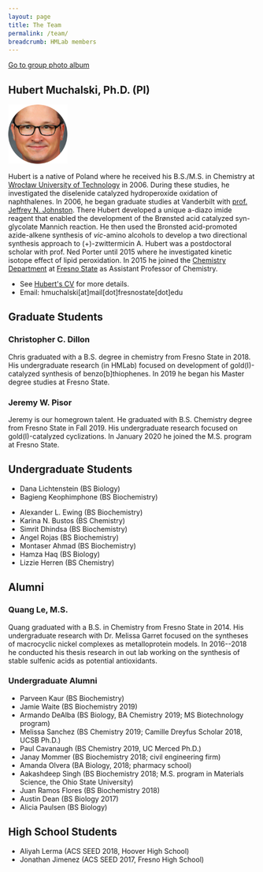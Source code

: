 ```yaml
---
layout: page
title: The Team
permalink: /team/
breadcrumb: HMLab members
---
```


[Go to group photo album](/team/photos)

## Hubert Muchalski, Ph.D. (PI)

<img src="/img/hm-circle2.png" width="120" />

Hubert is a native of Poland where he received his B.S./M.S. in Chemistry at [Wrocław University of Technology][pwr] in 2006. During these studies, he investigated the diselenide catalyzed hydroperoxide oxidation of naphthalenes. In 2006, he began graduate studies at Vanderbilt with [prof. Jeffrey N. Johnston][jnj]. There Hubert developed a unique a-diazo imide reagent that enabled the development of the Brønsted acid catalyzed syn-glycolate Mannich reaction. He then used the Bronsted acid-promoted azide-alkene synthesis of _vic_-amino alcohols to develop a two directional synthesis approach to (+)-zwittermicin A. Hubert was a postdoctoral scholar with prof. Ned Porter until 2015 where he investigated kinetic isotope effect of lipid peroxidation. In 2015 he joined the [Chemistry Department][csm-chem] at [Fresno State][csuf] as Assistant Professor of Chemistry.

- See [Hubert's CV][cv] for more details.
- Email: hmuchalski[at]mail[dot]fresnostate[dot]edu
<!-- - Request an appointment: [https://muchalski.page.link/book	][05195d58] -->



## Graduate Students

### Christopher C. Dillon

Chris graduated with a B.S. degree in chemistry from Fresno State in 2018. His undergraduate research (in HMLab) focused on development of gold(I)-catalyzed synthesis of benzo[b]thiophenes. In 2019 he began his Master degree studies at Fresno State.

### Jeremy W. Pisor

Jeremy is our homegrown talent. He graduated with B.S. Chemistry degree from Fresno State in Fall 2019. His undergraduate research focused on gold(I)-catalyzed cyclizations. In January 2020 he joined the M.S. program at Fresno State.

## Undergraduate Students

* Dana Lichtenstein (BS Biology)
* Bagieng Keophimphone (BS Biochemistry)
<!-- * Alison Phasakda (BA Chemistry) -->
<!-- * Daisy Avalos (BA Chemistry) -->
* Alexander L. Ewing (BS Biochemistry)
* Karina N. Bustos (BS Chemistry)
* Simrit Dhindsa (BS Biochemistry)
* Angel Rojas (BS Biochemistry)
* Montaser Ahmad  (BS Biochemistry)
* Hamza Haq (BS Biology)
* Lizzie Herren (BS Chemistry)

## Alumni

### Quang Le, M.S.

Quang graduated with a B.S. in Chemistry from Fresno State in 2014. His undergraduate research with Dr. Melissa Garret focused on the syntheses of macrocyclic nickel complexes as metalloprotein models. In 2016--2018 he conducted his thesis research in out lab working on the synthesis of stable sulfenic acids as potential antioxidants.

### Undergraduate Alumni

* Parveen Kaur (BS Biochemistry)
* Jamie Waite (BS Biochemistry 2019)
* Armando DeAlba (BS Biology, BA Chemistry 2019; MS Biotechnology program)
* Melissa Sanchez (BS Chemistry 2019; Camille Dreyfus Scholar 2018, UCSB Ph.D.)
* Paul Cavanaugh (BS Chemistry 2019, UC Merced Ph.D.)
* Janay Mommer (BS Biochemistry 2018; civil engineering firm)
* Amanda Olvera (BA Biology, 2018; pharmacy school)
* Aakashdeep Singh (BS Biochemistry 2018; M.S. program in Materials Science, the Ohio State University)
* Juan Ramos Flores (BS Biochemistry 2018)
* Austin Dean (BS Biology 2017)
* Alicia Paulsen (BS Biology)

## High School Students

* Aliyah Lerma (ACS SEED 2018, Hoover High School)
* Jonathan Jimenez (ACS SEED 2017, Fresno High School)

[csm-chem]: http://www.fresnostate.edu/csm/chemistry
[csuf]: http://www.fresnostate.edu
[pwr]: http://pwr.edu.pl/en/
[jnj]: http://johnstonchemistry.org/
[cv]: /downloads/vitae.pdf
[05195d58]: https://muchalski.page.link/book "Request an appointment"
